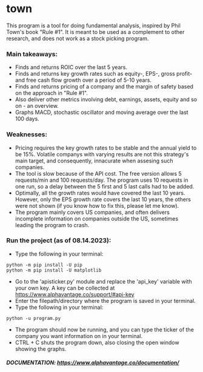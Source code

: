 # town

This program is a tool for doing fundamental analysis, inspired by Phil Town's book "Rule #1". It is meant to be used as a complement to other research, and 
does not work as a stock picking program.

### Main takeaways:
- Finds and returns ROIC over the last 5 years.
- Finds and returns key growth rates such as equity-, EPS-, gross profit- and free cash flow growth over a period of 5-10 years.
- Finds and returns pricing of a company and the margin of safety based on the approach in "Rule #1".
- Also deliver other metrics involving debt, earnings, assets, equity and so on - an overview.
- Graphs MACD, stochastic oscillator and moving average over the last 100 days.

### Weaknesses:
- Pricing requires the key growth rates to be stable and the annual yield to be 15%. Volatile companys with varying results are not this strategy's main target, and consequently, innacurate when assesing such companies. 
- The tool is slow because of the API cost. The free version allows 5 requests/min and 100 requests/day. The program uses 10 requests in one run, so a delay between the 5 first and 5 last calls had to be added.
- Optimally, all the growth rates would have covered the last 10 years. However, only the EPS growth rate covers the last 10 years, the others were not shown (if you know how to fix this, please let me know).
- The program mainly covers US companies, and often delivers incomplete information on companies outside the US, sometimes leading the program to crash. 

### Run the project (as of 08.14.2023):
- Type the following in your terminal:
```
python -m pip install -U pip
python -m pip install -U matplotlib
```
- Go to the 'apisticker.py' module and replace the 'api_key' variable with your own key. A key can be collected at https://www.alphavantage.co/support/#api-key
- Enter the filepath/directory where the program is saved in your terminal.
- Type the following in your terminal:
```
python -u program.py
```
- The program should now be running, and you can type the ticker of the company you want information on in your terminal.
- CTRL + C shuts the program down, also closing the open window showing the graphs.

##### DOCUMENTATION: https://www.alphavantage.co/documentation/
